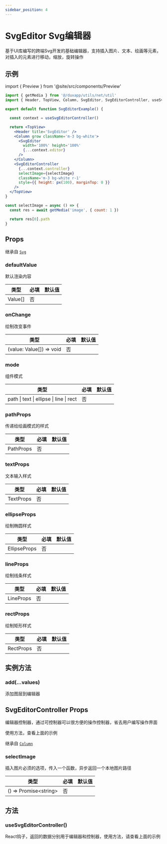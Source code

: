 ```yaml
---
sidebar_position: 4
---
```


# SvgEditor Svg编辑器

基于UI库编写的跨端Svg开发的基础编辑器，支持插入图片、文本、绘画等元素，对插入的元素进行移动，缩放，旋转操作

## 示例

import { Preview } from '@site/src/components/Preview'

<Preview name='SvgEditor' />

```jsx
import { getMedia } from '@/duxapp/utils/net/util'
import { Header, TopView, Column, SvgEditor, SvgEditorController, useSvgEditorController, px } from '@/duxuiExample'

export default function SvgEditorExample() {

  const context = useSvgEditorController()

  return <TopView>
    <Header title='SvgEditor' />
    <Column grow className='m-3 bg-white'>
      <SvgEditor
        width='100%' height='100%'
        {...context.editor}
      />
    </Column>
    <SvgEditorController
      {...context.controller}
      selectImage={selectImage}
      className='m-3 bg-white r-1'
      style={{ height: px(100), marginTop: 0 }}
    />
  </TopView>
}

const selectImage = async () => {
  const res = await getMedia('image', { count: 1 })

  return res[0].path
}
```

## Props

继承自 [`Svg`](/docs/duxui/svg/)

### defaultValue

默认渲染内容

| 类型 | 必填 | 默认值 |
| ---- | -------- | ------- |
| Value[] | 否 |  |

### onChange

绘制改变事件

| 类型 | 必填 | 默认值 |
| ---- | -------- | ------- |
| (value: Value[]) => void | 否 |  |

### mode

组件模式

| 类型 | 必填 | 默认值 |
| ---- | -------- | ------- |
| path \| text \| ellipse \| line \| rect | 否 |  |

### pathProps

传递给绘画模式的样式

| 类型 | 必填 | 默认值 |
| ---- | -------- | ------- |
| PathProps | 否 |  |

### textProps

文本输入样式

| 类型 | 必填 | 默认值 |
| ---- | -------- | ------- |
| TextProps | 否 |  |

### ellipseProps

绘制椭圆样式

| 类型 | 必填 | 默认值 |
| ---- | -------- | ------- |
| EllipseProps | 否 |  |

### lineProps

绘制线条样式

| 类型 | 必填 | 默认值 |
| ---- | -------- | ------- |
| LineProps | 否 |  |

### rectProps

绘制矩形样式

| 类型 | 必填 | 默认值 |
| ---- | -------- | ------- |
| RectProps | 否 |  |

## 实例方法

### add(...values)

添加图层到编辑器

## SvgEditorController Props

编辑器控制器，通过可控制器可以很方便的操作控制器，省去用户编写操作界面

使用方法，查看上面的示例

继承自 [`Column`](/docs/duxui/layout/Column)

### selectImage

插入图片必须的选项，传入一个函数，异步返回一个本地图片路径

| 类型 | 必填 | 默认值 |
| ---- | -------- | ------- |
| () => Promise\<string\> | 否 |  |

## 方法

### useSvgEditorController()

React钩子，返回的数据分别用于编辑器和控制器，使用方法，请查看上面的示例